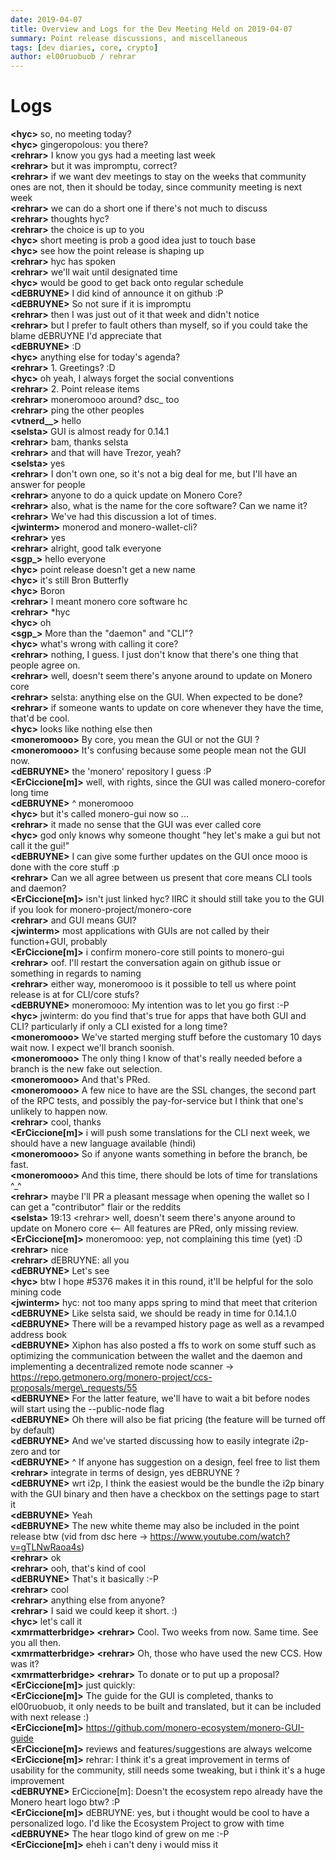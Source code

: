 ```yaml
---
date: 2019-04-07
title: Overview and Logs for the Dev Meeting Held on 2019-04-07
summary: Point release discussions, and miscellaneous
tags: [dev diaries, core, crypto]
author: el00ruobuob / rehrar
---
```


# Logs  

**\<hyc>** so, no meeting today?  
**\<hyc>** gingeropolous: you there?  
**\<rehrar>** I know you gys had a meeting last week  
**\<rehrar>** but it was impromptu, correct?  
**\<rehrar>** if we want dev meetings to stay on the weeks that community ones are not, then it should be today, since community meeting is next week  
**\<rehrar>** we can do a short one if there's not much to discuss  
**\<rehrar>** thoughts hyc?  
**\<rehrar>** the choice is up to you  
**\<hyc>** short meeting is prob a good idea just to touch base  
**\<hyc>** see how the point release is shaping up  
**\<rehrar>** hyc has spoken  
**\<rehrar>** we'll wait until designated time  
**\<hyc>** would be good to get back onto regular schedule  
**\<dEBRUYNE>** I did kind of announce it on github :P  
**\<dEBRUYNE>** So not sure if it is impromptu  
**\<rehrar>** then I was just out of it that week and didn't notice  
**\<rehrar>** but I prefer to fault others than myself, so if you could take the blame dEBRUYNE I'd appreciate that  
**\<dEBRUYNE>** :D  
**\<hyc>** anything else for today's agenda?  
**\<rehrar>** 1. Greetings? :D  
**\<hyc>** oh yeah, I always forget the social conventions  
**\<rehrar>** 2. Point release items  
**\<rehrar>** moneromooo around? dsc\_ too  
**\<rehrar>** ping the other peoples  
**\<vtnerd\_\_>** hello  
**\<selsta>** GUI is almost ready for 0.14.1  
**\<rehrar>** bam, thanks selsta  
**\<rehrar>** and that will have Trezor, yeah?  
**\<selsta>** yes  
**\<rehrar>** I don't own one, so it's not a big deal for me, but I'll have an answer for people  
**\<rehrar>** anyone to do a quick update on Monero Core?  
**\<rehrar>** also, what is the name for the core software? Can we name it?  
**\<rehrar>** We've had this discussion a lot of times.  
**\<jwinterm>** monerod and monero-wallet-cli?  
**\<rehrar>** yes  
**\<rehrar>** alright, good talk everyone  
**\<sgp\_>** hello everyone  
**\<hyc>** point release doesn't get a new name  
**\<hyc>** it's still Bron Butterfly  
**\<hyc>** Boron  
**\<rehrar>** I meant monero core software hc  
**\<rehrar>** \*hyc  
**\<hyc>** oh  
**\<sgp\_>** More than the "daemon" and "CLI"?  
**\<hyc>** what's wrong with calling it core?  
**\<rehrar>** nothing, I guess. I just don't know that there's one thing that people agree on.  
**\<rehrar>** well, doesn't seem there's anyone around to update on Monero core  
**\<rehrar>** selsta: anything else on the GUI. When expected to be done?  
**\<rehrar>** if someone wants to update on core whenever they have the time, that'd be cool.  
**\<hyc>** looks like nothing else then  
**\<moneromooo>** By core, you mean the GUI or not the GUI ?  
**\<moneromooo>** It's confusing because some people mean not the GUI now.  
**\<dEBRUYNE>** the 'monero' repository I guess :P  
**\<ErCiccione[m]>** well, with rights, since the GUI was called monero-corefor long time  
**\<dEBRUYNE>** ^ moneromooo  
**\<hyc>** but it's called monero-gui now so ...  
**\<rehrar>** it made no sense that the GUI was ever called core  
**\<hyc>** god only knows why someone thought "hey let's make a gui but not call it the gui!"  
**\<dEBRUYNE>** I can give some further updates on the GUI once mooo is done with the core stuff :p  
**\<rehrar>** Can we all agree between us present that core means CLI tools and daemon?  
**\<ErCiccione[m]>** isn't just linked hyc? IIRC it should still take you to the GUI  if you look for monero-project/monero-core  
**\<rehrar>** and GUI means GUI?  
**\<jwinterm>** most applications with GUIs are not called by their function+GUI, probably  
**\<ErCiccione[m]>** i confirm monero-core still points to monero-gui  
**\<rehrar>** oof. I'll restart the conversation again on github issue or something in regards to naming  
**\<rehrar>** either way, moneromooo is it possible to tell us where point release is at for CLI/core stufs?  
**\<dEBRUYNE>** moneromooo: My intention was to let you go first :-P  
**\<hyc>** jwinterm: do you find that's true for apps that have both GUI and CLI? particularly if only a CLI existed for a long time?  
**\<moneromooo>** We've started merging stuff before the customary 10 days wait now. I expect we'll branch soonish.  
**\<moneromooo>** The only thing I know of that's really needed before a branch is the new fake out selection.  
**\<moneromooo>** And that's PRed.  
**\<moneromooo>** A few nice to have are the SSL changes, the second part of the RPC tests, and possibly the pay-for-service but I think that one's unlikely to happen now.  
**\<rehrar>** cool, thanks  
**\<ErCiccione[m]>** i will push some translations for the CLI next week, we should have a new language available (hindi)  
**\<moneromooo>** So if anyone wants something in before the branch, be fast.  
**\<moneromooo>** And this time, there should be lots of time for translations ^\_^  
**\<rehrar>** maybe I'll PR a pleasant message when opening the wallet so I can get a "contributor" flair or the reddits  
**\<selsta>** 19:13 \<rehrar> well, doesn't seem there's anyone around to update on Monero core \<-- All features are PRed, only missing review.  
**\<ErCiccione[m]>** moneromooo: yep, not complaining this time (yet) :D  
**\<rehrar>** nice  
**\<rehrar>** dEBRUYNE: all you  
**\<dEBRUYNE>** Let's see  
**\<hyc>** btw I hope #5376 makes it in this round, it'll be helpful for the solo mining code  
**\<jwinterm>** hyc: not too many apps spring to mind that meet that criterion  
**\<dEBRUYNE>** Like selsta said, we should be ready in time for 0.14.1.0  
**\<dEBRUYNE>** There will be a revamped history page as well as a revamped address book  
**\<dEBRUYNE>** Xiphon has also posted a ffs to work on some stuff such as optimizing the communication between the wallet and the daemon and implementing a decentralized remote node scanner -> https://repo.getmonero.org/monero-project/ccs-proposals/merge\_requests/55  
**\<dEBRUYNE>** For the latter feature, we'll have to wait a bit before nodes will start using the --public-node flag  
**\<dEBRUYNE>** Oh there will also be fiat pricing (the feature will be turned off by default)  
**\<dEBRUYNE>** And we've started discussing how to easily integrate i2p-zero and tor  
**\<dEBRUYNE>** ^ If anyone has suggestion on a design, feel free to list them  
**\<rehrar>** integrate in terms of design, yes dEBRUYNE ?  
**\<dEBRUYNE>** wrt i2p, I think the easiest would be the bundle the i2p binary with the GUI binary and then have a checkbox on the settings page to start it  
**\<dEBRUYNE>** Yeah  
**\<dEBRUYNE>** The new white theme may also be included in the point release btw (vid from dsc here -> https://www.youtube.com/watch?v=gTLNwRaoa4s)  
**\<rehrar>** ok  
**\<rehrar>** ooh, that's kind of cool  
**\<dEBRUYNE>** That's it basically :-P  
**\<rehrar>** cool  
**\<rehrar>** anything else from anyone?  
**\<rehrar>** I said we could keep it short. :)  
**\<hyc>** let's call it  
**\<xmrmatterbridge> \<rehrar>** Cool. Two weeks from now. Same time. See you all then.  
**\<xmrmatterbridge> \<rehrar>** Oh, those who have used the new CCS. How was it?  
**\<xmrmatterbridge> \<rehrar>** To donate or to put up a proposal?  
**\<ErCiccione[m]>** just quickly:  
**\<ErCiccione[m]>** The guide for the GUI is completed, thanks to el00ruobuob, it only needs to be built and translated, but it can be included with next release :)  
**\<ErCiccione[m]>** https://github.com/monero-ecosystem/monero-GUI-guide  
**\<ErCiccione[m]>** reviews and features/suggestions are always welcome  
**\<ErCiccione[m]>** rehrar: I think it's a great improvement in terms of usability for the community, still needs some tweaking, but i think it's a huge improvement  
**\<dEBRUYNE>** ErCiccione[m]: Doesn't the ecosystem repo already have the Monero heart logo btw? :P  
**\<ErCiccione[m]>** dEBRUYNE: yes, but i thought would be cool to have a personalized logo. I'd like the Ecosystem Project to grow with time  
**\<dEBRUYNE>** The hear tlogo kind of grew on me :-P  
**\<ErCiccione[m]>** eheh i can't deny i would miss it  
